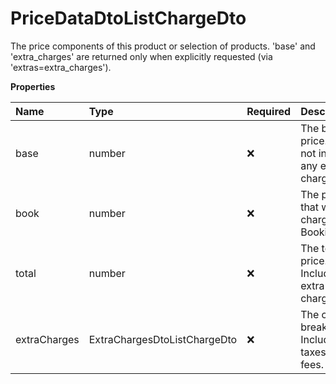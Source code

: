 # PriceDataDtoListChargeDto

The price components of this product or selection of products. 'base' and 'extra_charges' are returned only when explicitly requested (via 'extras=extra_charges').

**Properties**

| Name         | Type                         | Required | Description                                         |
| :----------- | :--------------------------- | :------- | :-------------------------------------------------- |
| base         | number                       | ❌       | The base price. Does not include any extra charges. |
| book         | number                       | ❌       | The price that will be charged by Booking.com.      |
| total        | number                       | ❌       | The total price. Includes all extra charges.        |
| extraCharges | ExtraChargesDtoListChargeDto | ❌       | The charge breakdown. Includes taxes and fees.      |
